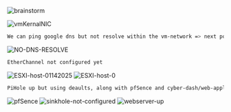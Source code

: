 


![brainstorm](https://github.com/user-attachments/assets/8c99f0a3-58c0-44ab-91aa-f20be6ac7976)



![vmKernalNIC](https://github.com/user-attachments/assets/337c34de-4b38-4ec2-987e-0f99ff7afddf)

```bash
We can ping google dns but not resolve within the vm-network => next point to a dns resolver/dns sinkhole
```
![NO-DNS-RESOLVE](https://github.com/user-attachments/assets/da06997f-8e38-4d30-a100-83e8997840f9)
```bash
EtherChannel not configured yet
```
![ESXI-host-01142025](https://github.com/user-attachments/assets/b1a88847-bc1c-4b6e-a194-cfd79e4c25f9)
![ESXI-host-0](https://github.com/user-attachments/assets/461de010-9383-4fc2-8036-45ebbe8595e9)

```bash
PiHole up but using deaults, along with pfSence and cyber-dash/web-application "review firewalls this Spring 2025 semester and test rss feed for Security Week".
```
![pfSence](https://github.com/user-attachments/assets/ba8dbae4-d40e-4fc9-b143-a01d392ffe6a)
![sinkhole-not-configured](https://github.com/user-attachments/assets/5ab416a0-09d4-4a79-9b20-66d2afd8b386)
![webserver-up](https://github.com/user-attachments/assets/966b95d6-ae10-44b1-b81c-b35383c57e39)
